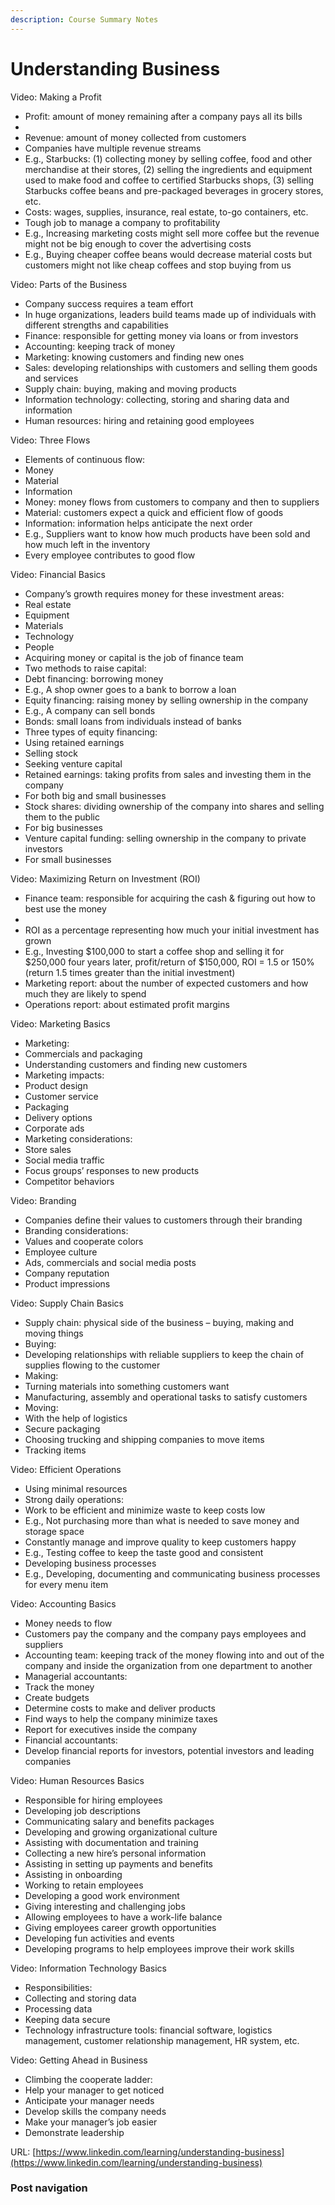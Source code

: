 ```yaml
---
description: Course Summary Notes
---
```


# Understanding Business

Video: Making a Profit

* Profit: amount of money remaining after a company pays all its bills
*
* Revenue: amount of money collected from customers
* Companies have multiple revenue streams
* E.g., Starbucks: (1) collecting money by selling coffee, food and other merchandise at their stores, (2) selling the ingredients and equipment used to make food and coffee to certified Starbucks shops, (3) selling Starbucks coffee beans and pre-packaged beverages in grocery stores, etc.
* Costs: wages, supplies, insurance, real estate, to-go containers, etc.
* Tough job to manage a company to profitability
* E.g., Increasing marketing costs might sell more coffee but the revenue might not be big enough to cover the advertising costs
* E.g., Buying cheaper coffee beans would decrease material costs but customers might not like cheap coffees and stop buying from us

Video: Parts of the Business

* Company success requires a team effort
* In huge organizations, leaders build teams made up of individuals with different strengths and capabilities
* Finance: responsible for getting money via loans or from investors
* Accounting: keeping track of money
* Marketing: knowing customers and finding new ones
* Sales: developing relationships with customers and selling them goods and services
* Supply chain: buying, making and moving products
* Information technology: collecting, storing and sharing data and information
* Human resources: hiring and retaining good employees

Video: Three Flows

* Elements of continuous flow:
* Money
* Material
* Information
* Money: money flows from customers to company and then to suppliers
* Material: customers expect a quick and efficient flow of goods
* Information: information helps anticipate the next order
* E.g., Suppliers want to know how much products have been sold and how much left in the inventory
* Every employee contributes to good flow

Video: Financial Basics

* Company’s growth requires money for these investment areas:
* Real estate
* Equipment
* Materials
* Technology
* People
* Acquiring money or capital is the job of finance team
* Two methods to raise capital:
* Debt financing: borrowing money
* E.g., A shop owner goes to a bank to borrow a loan
* Equity financing: raising money by selling ownership in the company
* E.g., A company can sell bonds
* Bonds: small loans from individuals instead of banks
* Three types of equity financing:
* Using retained earnings
* Selling stock
* Seeking venture capital
* Retained earnings: taking profits from sales and investing them in the company
* For both big and small businesses
* Stock shares: dividing ownership of the company into shares and selling them to the public
* For big businesses
* Venture capital funding: selling ownership in the company to private investors
* For small businesses

Video: Maximizing Return on Investment (ROI)

* Finance team: responsible for acquiring the cash & figuring out how to best use the money
*
* ROI as a percentage representing how much your initial investment has grown
* E.g., Investing $100,000 to start a coffee shop and selling it for $250,000 four years later, profit/return of $150,000, ROI = 1.5 or 150% (return 1.5 times greater than the initial investment)
* Marketing report: about the number of expected customers and how much they are likely to spend
* Operations report: about estimated profit margins

Video: Marketing Basics

* Marketing:
* Commercials and packaging
* Understanding customers and finding new customers
* Marketing impacts:
* Product design
* Customer service
* Packaging
* Delivery options
* Corporate ads
* Marketing considerations:
* Store sales
* Social media traffic
* Focus groups’ responses to new products
* Competitor behaviors

Video: Branding

* Companies define their values to customers through their branding
* Branding considerations:
* Values and cooperate colors
* Employee culture
* Ads, commercials and social media posts
* Company reputation
* Product impressions

Video: Supply Chain Basics

* Supply chain: physical side of the business – buying, making and moving things
* Buying:
* Developing relationships with reliable suppliers to keep the chain of supplies flowing to the customer
* Making:
* Turning materials into something customers want
* Manufacturing, assembly and operational tasks to satisfy customers
* Moving:
* With the help of logistics
* Secure packaging
* Choosing trucking and shipping companies to move items
* Tracking items

Video: Efficient Operations

* Using minimal resources
* Strong daily operations:
* Work to be efficient and minimize waste to keep costs low
* E.g., Not purchasing more than what is needed to save money and storage space
* Constantly manage and improve quality to keep customers happy
* E.g., Testing coffee to keep the taste good and consistent
* Developing business processes
* E.g., Developing, documenting and communicating business processes for every menu item

Video: Accounting Basics

* Money needs to flow
* Customers pay the company and the company pays employees and suppliers
* Accounting team: keeping track of the money flowing into and out of the company and inside the organization from one department to another
* Managerial accountants:
* Track the money
* Create budgets
* Determine costs to make and deliver products
* Find ways to help the company minimize taxes
* Report for executives inside the company
* Financial accountants:
* Develop financial reports for investors, potential investors and leading companies

Video: Human Resources Basics

* Responsible for hiring employees
* Developing job descriptions
* Communicating salary and benefits packages
* Developing and growing organizational culture
* Assisting with documentation and training
* Collecting a new hire’s personal information
* Assisting in setting up payments and benefits
* Assisting in onboarding
* Working to retain employees
* Developing a good work environment
* Giving interesting and challenging jobs
* Allowing employees to have a work-life balance
* Giving employees career growth opportunities
* Developing fun activities and events
* Developing programs to help employees improve their work skills

Video: Information Technology Basics

* Responsibilities:
* Collecting and storing data
* Processing data
* Keeping data secure
* Technology infrastructure tools: financial software, logistics management, customer relationship management, HR system, etc.

Video: Getting Ahead in Business

* Climbing the cooperate ladder:
* Help your manager to get noticed
* Anticipate your manager needs
* Develop skills the company needs
* Make your manager’s job easier
* Demonstrate leadership

URL: [https://www.linkedin.com/learning/understanding-business](https://www.linkedin.com/learning/understanding-business)

### Post navigation
